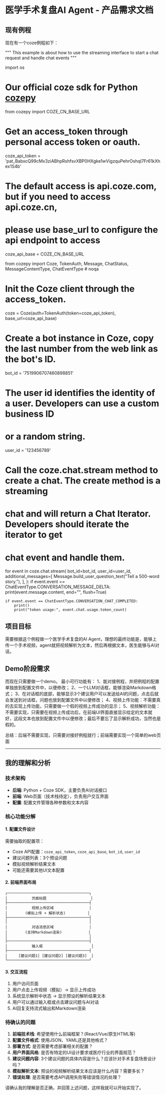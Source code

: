 # 医学手术复盘AI Agent - 产品需求文档

## 现有例程
现在有一个coze例程如下：

"""
This example is about how to use the streaming interface to start a chat request
and handle chat events
"""

import os
# Our official coze sdk for Python [cozepy](https://github.com/coze-dev/coze-py)
from cozepy import COZE_CN_BASE_URL

# Get an access_token through personal access token or oauth.
coze_api_token = 'pat_BabxcQ99cMx3ziABhpRshfsvXBP0HXgke1wVigzquPehrOshql7Fr61kXhex1S4b'
# The default access is api.coze.com, but if you need to access api.coze.cn,
# please use base_url to configure the api endpoint to access
coze_api_base = COZE_CN_BASE_URL

from cozepy import Coze, TokenAuth, Message, ChatStatus, MessageContentType, ChatEventType  # noqa

# Init the Coze client through the access_token.
coze = Coze(auth=TokenAuth(token=coze_api_token), base_url=coze_api_base)

# Create a bot instance in Coze, copy the last number from the web link as the bot's ID.
bot_id = '7519906707460898851'
# The user id identifies the identity of a user. Developers can use a custom business ID
# or a random string.
user_id = '123456789'

# Call the coze.chat.stream method to create a chat. The create method is a streaming
# chat and will return a Chat Iterator. Developers should iterate the iterator to get
# chat event and handle them.
for event in coze.chat.stream(
    bot_id=bot_id,
    user_id=user_id,
    additional_messages=[
        Message.build_user_question_text("Tell a 500-word story."),
    ],
):
    if event.event == ChatEventType.CONVERSATION_MESSAGE_DELTA:
        print(event.message.content, end="", flush=True)

    if event.event == ChatEventType.CONVERSATION_CHAT_COMPLETED:
        print()
        print("token usage:", event.chat.usage.token_count)

## 项目目标
需要根据这个例程做一个医学手术复盘的AI Agent，理想的最终功能是，能够上传一个手术视频，agent就把视频解析为文本，然后再根据文本，医生能够与AI对话。

## Demo阶段需求
而现在只需要做一个demo。
最小可行功能有：
1、能对接例程，并把例程的配置单独放到配置文件中，以便修改；
2、一个LLM对话框，能够渲染Markdown格式；
3、在对话框的底部，能够显示3个建议用户可以发送给AI的问题，点击后就会发送到对话框，问题也放到配置文件中以便修改；
4、视频上传功能：不需要真的去实现上传功能，只需要做一个假的视频上传成功的显示；
5、视频解析功能：不需要实现，只需要在视频上传成功后，在前端UI界面直接显示给定的文本就好，这段文本也放到配置文件中以便修改；最后不要忘了显示解析成功，当然也是假的。

总结：后端不需要实现，只需要对接好例程就行；前端需要实现一个简单的web页面

---

## 我的理解和分析

### 技术架构
- **后端**: Python + Coze SDK，主要负责AI对话接口
- **前端**: Web页面（技术栈待定），负责用户交互界面
- **配置**: 配置文件管理各种参数和文本内容

### 核心功能分解

#### 1. 配置文件设计
需要抽取的配置项：
- Coze API配置：`coze_api_token`, `coze_api_base`, `bot_id`, `user_id`
- 建议问题列表：3个预设问题
- 模拟视频解析结果文本
- 可能还需要其他UI文本配置

#### 2. 前端界面布局
```
┌─────────────────────────────────────┐
│           页面标题                    │
├─────────────────────────────────────┤
│           视频上传区域                │
│        (模拟上传 + 解析状态)          │
├─────────────────────────────────────┤
│                                     │
│           对话消息区域                │
│        (支持Markdown渲染)            │
│                                     │
├─────────────────────────────────────┤
│           输入框                      │
├─────────────────────────────────────┤
│     [建议问题1] [建议问题2] [建议问题3]  │
└─────────────────────────────────────┘
```

#### 3. 交互流程
1. 用户访问页面
2. 用户点击上传视频（模拟）→ 显示上传成功
3. 系统显示解析中状态 → 显示预设的解析结果文本
4. 用户可以通过输入框或点击建议问题与AI对话
5. AI回复支持流式输出和Markdown渲染

### 待确认的问题

1. **前端技术栈**: 希望使用什么前端框架？(React/Vue/原生HTML等)
2. **配置文件格式**: 使用JSON、YAML还是其他格式？
3. **部署方式**: 是否需要考虑部署相关的配置？
4. **用户界面风格**: 是否有特定的UI设计要求或医疗行业的界面规范？
5. **建议问题内容**: 3个建议问题的具体内容是什么？应该针对手术复盘场景设计吗？
6. **模拟解析文本**: 预设的视频解析结果文本应该是什么内容？需要多长？
7. **错误处理**: 是否需要考虑API调用失败等错误情况的处理？

请确认我的理解是否正确，并回答上述问题，这样我就可以开始实现了。